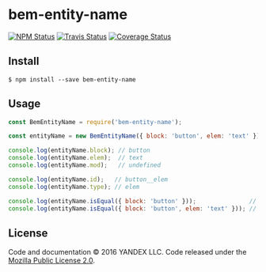 bem-entity-name
===============

[![NPM Status][npm-img]][npm]
[![Travis Status][test-img]][travis]
[![Coverage Status][coverage-img]][coveralls]

[npm]:          https://www.npmjs.org/package/bem-entity-name
[npm-img]:      https://img.shields.io/npm/v/bem-entity-name.svg

[travis]:       https://travis-ci.org/bem-sdk/bem-entity-name
[test-img]:     https://img.shields.io/travis/bem-sdk/bem-entity-name.svg

[coveralls]:    https://coveralls.io/r/bem-sdk/bem-entity-name
[coverage-img]: https://img.shields.io/coveralls/bem-sdk/bem-entity-name.svg

[david]:          https://david-dm.org/bem-sdk/bem-entity-name
[dependency-img]: http://img.shields.io/david/bem-sdk/bem-entity-name.svg

Install
-------

```
$ npm install --save bem-entity-name
```

Usage
-----

```js
const BemEntityName = require('bem-entity-name');

const entityName = new BemEntityName({ block: 'button', elem: 'text' });

console.log(entityName.block); // button
console.log(entityName.elem);  // text
console.log(entityName.mod);   // undefined

console.log(entityName.id);   // button__elem
console.log(entityName.type); // elem

console.log(entityName.isEqual({ block: 'button' }));               // false
console.log(entityName.isEqual({ block: 'button', elem: 'text' })); // true
```

License
-------

Code and documentation © 2016 YANDEX LLC. Code released under the [Mozilla Public License 2.0](LICENSE.txt).
